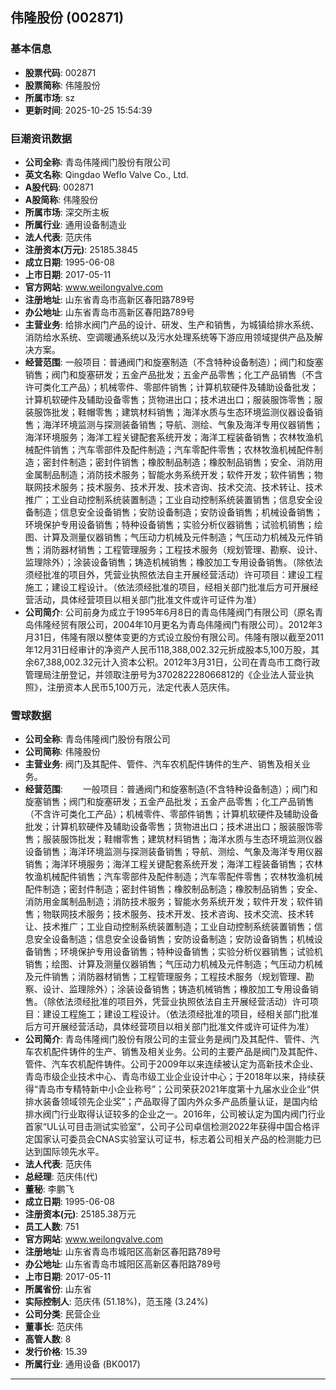## 伟隆股份 (002871)

### 基本信息

- **股票代码**: 002871
- **股票简称**: 伟隆股份
- **所属市场**: sz
- **更新时间**: 2025-10-25 15:54:39

### 巨潮资讯数据

- **公司全称**: 青岛伟隆阀门股份有限公司
- **英文名称**: Qingdao Weflo Valve Co., Ltd.
- **A股代码**: 002871
- **A股简称**: 伟隆股份
- **所属市场**: 深交所主板
- **所属行业**: 通用设备制造业
- **法人代表**: 范庆伟
- **注册资本(万元)**: 25185.3845
- **成立日期**: 1995-06-08
- **上市日期**: 2017-05-11
- **官方网站**: www.weilongvalve.com
- **注册地址**: 山东省青岛市高新区春阳路789号
- **办公地址**: 山东省青岛市高新区春阳路789号
- **主营业务**: 给排水阀门产品的设计、研发、生产和销售，为城镇给排水系统、消防给水系统、空调暖通系统以及污水处理系统等下游应用领域提供产品及解决方案。
- **经营范围**: 一般项目：普通阀门和旋塞制造（不含特种设备制造）；阀门和旋塞销售；阀门和旋塞研发；五金产品批发；五金产品零售；化工产品销售（不含许可类化工产品）；机械零件、零部件销售；计算机软硬件及辅助设备批发；计算机软硬件及辅助设备零售；货物进出口；技术进出口；服装服饰零售；服装服饰批发；鞋帽零售；建筑材料销售；海洋水质与生态环境监测仪器设备销售；海洋环境监测与探测装备销售；导航、测绘、气象及海洋专用仪器销售；海洋环境服务；海洋工程关键配套系统开发；海洋工程装备销售；农林牧渔机械配件销售；汽车零部件及配件制造；汽车零配件零售；农林牧渔机械配件制造；密封件制造；密封件销售；橡胶制品制造；橡胶制品销售；安全、消防用金属制品制造；消防技术服务；智能水务系统开发；软件开发；软件销售；物联网技术服务；技术服务、技术开发、技术咨询、技术交流、技术转让、技术推广；工业自动控制系统装置制造；工业自动控制系统装置销售；信息安全设备制造；信息安全设备销售；安防设备制造；安防设备销售；机械设备销售；环境保护专用设备销售；特种设备销售；实验分析仪器销售；试验机销售；绘图、计算及测量仪器销售；气压动力机械及元件制造；气压动力机械及元件销售；消防器材销售；工程管理服务；工程技术服务（规划管理、勘察、设计、监理除外）；涂装设备销售；铸造机械销售；橡胶加工专用设备销售。（除依法须经批准的项目外，凭营业执照依法自主开展经营活动）许可项目：建设工程施工；建设工程设计。（依法须经批准的项目，经相关部门批准后方可开展经营活动，具体经营项目以相关部门批准文件或许可证件为准）
- **公司简介**: 公司前身为成立于1995年6月8日的青岛伟隆阀门有限公司（原名青岛伟隆经贸有限公司，2004年10月更名为青岛伟隆阀门有限公司）。2012年3月31日，伟隆有限以整体变更的方式设立股份有限公司。伟隆有限以截至2011年12月31日经审计的净资产人民币118,388,002.32元折成股本5,100万股，其余67,388,002.32元计入资本公积。2012年3月31日，公司在青岛市工商行政管理局注册登记，并领取注册号为370282228066812的《企业法人营业执照》，注册资本人民币5,100万元，法定代表人范庆伟。

### 雪球数据

- **公司全称**: 青岛伟隆阀门股份有限公司
- **公司简称**: 伟隆股份
- **主营业务**: 阀门及其配件、管件、汽车农机配件铸件的生产、销售及相关业务。
- **经营范围**: 　　一般项目：普通阀门和旋塞制造(不含特种设备制造）；阀门和旋塞销售；阀门和旋塞研发；五金产品批发；五金产品零售；化工产品销售（不含许可类化工产品）；机械零件、零部件销售；计算机软硬件及辅助设备批发；计算机软硬件及辅助设备零售；货物进出口；技术进出口；服装服饰零售；服装服饰批发；鞋帽零售；建筑材料销售；海洋水质与生态环境监测仪器设备销售；海洋环境监测与探测装备销售；导航、测绘、气象及海洋专用仪器销售；海洋环境服务；海洋工程关键配套系统开发；海洋工程装备销售；农林牧渔机械配件销售；汽车零部件及配件制造；汽车零配件零售；农林牧渔机械配件制造；密封件制造；密封件销售；橡胶制品制造；橡胶制品销售；安全、消防用金属制品制造；消防技术服务；智能水务系统开发；软件开发；软件销售；物联网技术服务；技术服务、技术开发、技术咨询、技术交流、技术转让、技术推广；工业自动控制系统装置制造；工业自动控制系统装置销售；信息安全设备制造；信息安全设备销售；安防设备制造；安防设备销售；机械设备销售；环境保护专用设备销售；特种设备销售；实验分析仪器销售；试验机销售；绘图、计算及测量仪器销售；气压动力机械及元件制造；气压动力机械及元件销售；消防器材销售；工程管理服务；工程技术服务（规划管理、勘察、设计、监理除外）；涂装设备销售；铸造机械销售；橡胶加工专用设备销售。（除依法须经批准的项目外，凭营业执照依法自主开展经营活动）许可项目：建设工程施工；建设工程设计。（依法须经批准的项目，经相关部门批准后方可开展经营活动，具体经营项目以相关部门批准文件或许可证件为准）
- **公司简介**: 青岛伟隆阀门股份有限公司的主营业务是阀门及其配件、管件、汽车农机配件铸件的生产、销售及相关业务。公司的主要产品是阀门及其配件、管件、汽车农机配件铸件。公司于2009年以来连续被认定为高新技术企业、青岛市级企业技术中心、青岛市级工业企业设计中心；于2018年以来，持续获得“青岛市专精特新中小企业称号”；公司荣获2021年度第十九届水业企业“供排水装备领域领先企业奖”；产品取得了国内外众多产品质量认证，是国内给排水阀门行业取得认证较多的企业之一。2016年，公司被认定为国内阀门行业首家“UL认可目击测试实验室”，公司子公司卓信检测2022年获得中国合格评定国家认可委员会CNAS实验室认可证书，标志着公司相关产品的检测能力已达到国际领先水平。
- **法人代表**: 范庆伟
- **总经理**: 范庆伟(代)
- **董秘**: 李鹏飞
- **成立日期**: 1995-06-08
- **注册资本(元)**: 25185.38万元
- **员工人数**: 751
- **官方网站**: www.weilongvalve.com
- **注册地址**: 山东省青岛市城阳区高新区春阳路789号
- **办公地址**: 山东省青岛市城阳区高新区春阳路789号
- **上市日期**: 2017-05-11
- **所属省份**: 山东省
- **实际控制人**: 范庆伟 (51.18%)，范玉隆 (3.24%)
- **公司分类**: 民营企业
- **董事长**: 范庆伟
- **高管人数**: 8
- **发行价格**: 15.39
- **所属行业**: 通用设备 (BK0017)

---